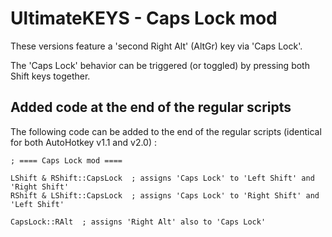 # UltimateKEYS - Caps Lock mod

These versions feature a 'second Right Alt' (AltGr) key via 'Caps Lock'.

The 'Caps Lock' behavior can be triggered (or toggled) by pressing both Shift keys together.

## Added code at the end of the regular scripts

The following code can be added to the end of the regular scripts (identical for both AutoHotkey v1.1 and v2.0)&nbsp;:

    ; ==== Caps Lock mod ====

    LShift & RShift::CapsLock  ; assigns 'Caps Lock' to 'Left Shift' and 'Right Shift'
    RShift & LShift::CapsLock  ; assigns 'Caps Lock' to 'Right Shift' and 'Left Shift'

    CapsLock::RAlt  ; assigns 'Right Alt' also to 'Caps Lock'
